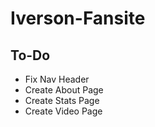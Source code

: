 # Iverson-Fansite

## To-Do

- Fix Nav Header
- Create About Page
- Create Stats Page
- Create Video Page